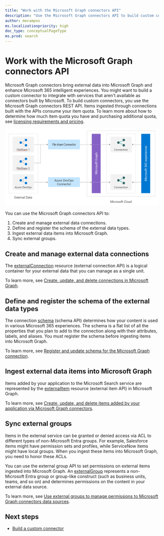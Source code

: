 ```yaml
---
title: "Work with the Microsoft Graph connectors API"
description: "Use the Microsoft Graph connectors API to build custom connectors that bring external data into Microsoft Graph to enhance Microsoft 365 intelligent experiences."
author: mecampos
ms.localizationpriority: high
doc_type: conceptualPageType
ms.prod: search
---
```


# Work with the Microsoft Graph connectors API

Microsoft Graph connectors bring external data into Microsoft Graph and enhance Microsoft 365 intelligent experiences. You might want to build a custom connector to integrate with services that aren't available as connectors built by Microsoft. To build custom connectors, you use the Microsoft Graph connectors REST API. Items ingested through connections built with the APIs consume your item quota. To learn more about how to determine how much item quota you have and purchasing additional quota, see [licensing requirements and pricing](/microsoftsearch/licensing).

![Image showing the external data coming trough different types of connectors to Microsoft Graph](./images/connectors-images/api-overview.png)

You can use the Microsoft Graph connectors API to:

1. Create and manage external data connections.
2. Define and register the schema of the external data types.
3. Ingest external data items into Microsoft Graph.
4. Sync external groups.

## Create and manage external data connections

The [externalConnection](/graph/api/resources/externalconnectors-externalconnection) resource (external connection API) is a logical container for your external data that you can manage as a single unit.

To learn more, see [Create, update, and delete connections in Microsoft Graph](connecting-external-content-manage-connections.md).

## Define and register the schema of the external data types

The connection [schema](/graph/api/resources/externalconnectors-schema) (schema API) determines how your content is used in various Microsoft 365 experiences. The schema is a flat list of all the properties that you plan to add to the connection along with their attributes, labels, and aliases. You must register the schema before ingesting items into Microsoft Graph.

To learn more, see [Register and update schema for the Microsoft Graph connection](connecting-external-content-manage-schema.md).

## Ingest external data items into Microsoft Graph

Items added by your application to the Microsoft Search service are represented by the [externalItem](/graph/api/resources/externalconnectors-externalitem) resource (external item API) in Microsoft Graph.

To learn more, see [Create, update, and delete items added by your application via Microsoft Graph connectors](connecting-external-content-manage-items.md).

## Sync external groups

Items in the external service can be granted or denied access via ACL to different types of non-Microsoft Entra groups. For example, Salesforce items might have permission sets and profiles, while ServiceNow items might have local groups. When you ingest these items into Microsoft Graph, you need to honor these ACLs.

You can use the external group API to set permissions on external items ingested into Microsoft Graph. An [externalGroup](/graph/api/resources/externalconnectors-externalgroup) represents a non-Microsoft Entra group or group-like construct (such as business units, teams, and so on) and determines permissions on the content in your external data source.

To learn more, see [Use external groups to manage permissions to Microsoft Graph connectors data sources](connecting-external-content-external-groups.md).

## Next steps

- [Build a custom connector](/graph/connecting-external-content-build-quickstart)
